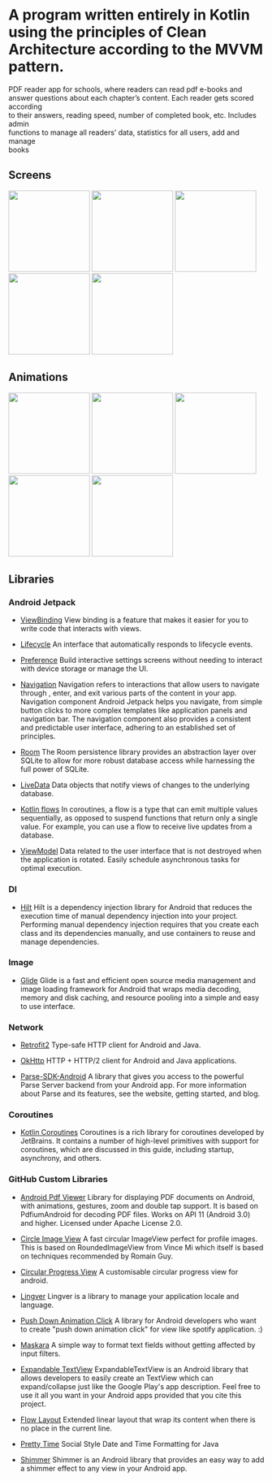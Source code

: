 # A program written entirely in Kotlin using the principles of Clean Architecture according to the MVVM pattern.

PDF reader app for schools, where readers can read pdf e-books and  
answer questions about each chapter’s content. Each reader gets scored according  
to their answers, reading speed, number of completed book, etc. Includes admin  
functions to manage all readers’ data, statistics for all users, add and manage  
books

## Screens

[<img src="https://parsefiles.back4app.com/wjeyjDXpdkgLCnrAPffqinj1YKoZu5ZSnKx4NmFo/856e42f13ff98d69071cbb1242495715_screenshot_main_screen.jpg" width=160>](https://parsefiles.back4app.com/wjeyjDXpdkgLCnrAPffqinj1YKoZu5ZSnKx4NmFo/856e42f13ff98d69071cbb1242495715_screenshot_main_screen.jpg)
[<img src="https://parsefiles.back4app.com/wjeyjDXpdkgLCnrAPffqinj1YKoZu5ZSnKx4NmFo/e8b9601a55b5f6a6d67eb03de45994ee_screenshot_profile_screen.jpg" width=160>](https://parsefiles.back4app.com/wjeyjDXpdkgLCnrAPffqinj1YKoZu5ZSnKx4NmFo/e8b9601a55b5f6a6d67eb03de45994ee_screenshot_profile_screen.jpg)
[<img src="https://parsefiles.back4app.com/wjeyjDXpdkgLCnrAPffqinj1YKoZu5ZSnKx4NmFo/e53436753456dab0c80300a4696c18f1_screenshot_player.jpg" width=160>](https://parsefiles.back4app.com/wjeyjDXpdkgLCnrAPffqinj1YKoZu5ZSnKx4NmFo/e53436753456dab0c80300a4696c18f1_screenshot_player.jpg)
[<img src="https://parsefiles.back4app.com/wjeyjDXpdkgLCnrAPffqinj1YKoZu5ZSnKx4NmFo/c53ccb080d2a9c6debfee553477d5c3b_screenshot_statistics_screen.jpg" width=160>](https://parsefiles.back4app.com/wjeyjDXpdkgLCnrAPffqinj1YKoZu5ZSnKx4NmFo/c53ccb080d2a9c6debfee553477d5c3b_screenshot_statistics_screen.jpg)
[<img src="https://parsefiles.back4app.com/wjeyjDXpdkgLCnrAPffqinj1YKoZu5ZSnKx4NmFo/abe84ed38c5c8122e2665a7334e90e6b_screenshot_leadershboard_screen.jpg" width=160>](https://parsefiles.back4app.com/wjeyjDXpdkgLCnrAPffqinj1YKoZu5ZSnKx4NmFo/abe84ed38c5c8122e2665a7334e90e6b_screenshot_leadershboard_screen.jpg)

## Animations
[<img src="https://parsefiles.back4app.com/wjeyjDXpdkgLCnrAPffqinj1YKoZu5ZSnKx4NmFo/406b97f876acd542a3abfda16f087090_app_first_animate.gif" width=160>](https://parsefiles.back4app.com/wjeyjDXpdkgLCnrAPffqinj1YKoZu5ZSnKx4NmFo/406b97f876acd542a3abfda16f087090_app_first_animate.gif)
[<img src="https://parsefiles.back4app.com/wjeyjDXpdkgLCnrAPffqinj1YKoZu5ZSnKx4NmFo/688bbbb9a9b8d9bd567257d0f7628df1_app_second_animate.gif" width=160>](https://parsefiles.back4app.com/wjeyjDXpdkgLCnrAPffqinj1YKoZu5ZSnKx4NmFo/688bbbb9a9b8d9bd567257d0f7628df1_app_second_animate.gif)
[<img src="https://parsefiles.back4app.com/wjeyjDXpdkgLCnrAPffqinj1YKoZu5ZSnKx4NmFo/6c2b708b262b4fba1a38103a8b3a577a_app_third_animate.gif" width=160>](https://parsefiles.back4app.com/wjeyjDXpdkgLCnrAPffqinj1YKoZu5ZSnKx4NmFo/6c2b708b262b4fba1a38103a8b3a577a_app_third_animate.gif)
[<img src="https://parsefiles.back4app.com/wjeyjDXpdkgLCnrAPffqinj1YKoZu5ZSnKx4NmFo/4070ef1bb977ddb8c0de9e5da2b7e0bc_app_fouth_animate.gif" width=160>](https://parsefiles.back4app.com/wjeyjDXpdkgLCnrAPffqinj1YKoZu5ZSnKx4NmFo/4070ef1bb977ddb8c0de9e5da2b7e0bc_app_fouth_animate.gif)
[<img src="https://parsefiles.back4app.com/wjeyjDXpdkgLCnrAPffqinj1YKoZu5ZSnKx4NmFo/14586408ae76e5412aaeff0cfcac3912_app_fifth_animate.gif" width=160>](https://parsefiles.back4app.com/wjeyjDXpdkgLCnrAPffqinj1YKoZu5ZSnKx4NmFo/14586408ae76e5412aaeff0cfcac3912_app_fifth_animate.gif)

## Libraries

### Android Jetpack

* [ViewBinding](https://developer.android.com/topic/libraries/view-binding) View binding is a
  feature that makes it easier for you to write code that interacts with views.

* [Lifecycle](https://developer.android.com/topic/libraries/architecture/lifecycle) An interface
  that automatically responds to lifecycle events.

* [Preference](https://developer.android.com/jetpack/androidx/releases/preference) Build interactive
  settings screens without needing to interact with device storage or manage the UI.

* [Navigation](https://developer.android.com/guide/navigation?gclsrc=aw.ds&gclid=Cj0KCQiA09eQBhCxARIsAAYRiymyM6hTEs0cGr5ZCXOWtLhVUwDK1O86vf8V_Uq2DWvVYNFZwPFznzAaAllMEALw_wcB)
  Navigation refers to interactions that allow users to navigate through , enter, and exit various
  parts of the content in your app. Navigation component Android Jetpack helps you navigate, from
  simple button clicks to more complex templates like application panels and navigation bar. The
  navigation component also provides a consistent and predictable user interface, adhering to an
  established set of principles.

* [Room](https://developer.android.com/jetpack/androidx/releases/room) The Room persistence library
  provides an abstraction layer over SQLite to allow for more robust database access while
  harnessing the full power of SQLite.

* [LiveData](https://developer.android.com/topic/libraries/architecture/livedata) Data objects that
  notify views of changes to the underlying database.

* [Kotlin flows](https://developer.android.com/kotlin/flow) In coroutines, a flow is a type that can
  emit multiple values sequentially, as opposed to suspend functions that return only a single
  value. For example, you can use a flow to receive live updates from a database.

* [ViewModel](https://developer.android.com/topic/libraries/architecture/viewmodel) Data related to
  the user interface that is not destroyed when the application is rotated. Easily schedule
  asynchronous tasks for optimal execution.

### DI

* [Hilt](https://developer.android.com/training/dependency-injection/hilt-android) Hilt is a
  dependency injection library for Android that reduces the execution time of manual dependency
  injection into your project. Performing manual dependency injection requires that you create each
  class and its dependencies manually, and use containers to reuse and manage dependencies.

### Image

* [Glide](https://github.com/bumptech/glide) Glide is a fast and efficient open source media
  management and image loading framework for Android that wraps media decoding, memory and disk
  caching, and resource pooling into a simple and easy to use interface.

### Network

* [Retrofit2](https://github.com/square/retrofit) Type-safe HTTP client for Android and Java.

* [OkHttp](https://github.com/square/okhttp) HTTP + HTTP/2 client for Android and Java applications.

* [Parse-SDK-Android](https://github.com/parse-community/Parse-SDK-Android) A library that gives you
  access to the powerful Parse Server backend from your Android app. For more information about
  Parse and its features, see the website, getting started, and blog.

### Coroutines

* [Kotlin Coroutines](https://github.com/Kotlin/kotlinx.coroutines) Coroutines is a rich library for
  coroutines developed by JetBrains. It contains a number of high-level primitives with support for
  coroutines, which are discussed in this guide, including startup, asynchrony, and others.

### GitHub Custom Libraries

* [Android Pdf Viewer](https://github.com/barteksc/AndroidPdfViewer) Library for displaying PDF
  documents on Android, with animations, gestures, zoom and double tap support. It is based on
  PdfiumAndroid for decoding PDF files. Works on API 11 (Android 3.0) and higher. Licensed under
  Apache License 2.0.

* [Circle Image View](https://github.com/hdodenhof/CircleImageView) A fast circular ImageView
  perfect for profile images. This is based on RoundedImageView from Vince Mi which itself is based
  on techniques recommended by Romain Guy.

* [Circular Progress View](https://github.com/VaibhavLakhera/Circular-Progress-View) A customisable
  circular progress view for android.

* [Lingver](https://github.com/YarikSOffice/lingver) Lingver is a library to manage your application
  locale and language.

* [Push Down Animation Click](https://github.com/nontravis/pushdown-anim-click) A library for
  Android developers who want to create "push down animation click" for view like spotify
  application. :)

* [Maskara](https://github.com/santalu/maskara) A simple way to format text fields without getting
  affected by input filters.

* [Expandable TextView](https://github.com/Manabu-GT/ExpandableTextView) ExpandableTextView is an
  Android library that allows developers to easily create an TextView which can expand/collapse just
  like the Google Play's app description. Feel free to use it all you want in your Android apps
  provided that you cite this project.

* [Flow Layout](https://github.com/ApmeM/android-flowlayout) Extended linear layout that wrap its
  content when there is no place in the current line.

* [Pretty Time](https://github.com/ocpsoft/prettytime) Social Style Date and Time Formatting for
  Java

* [Shimmer](https://github.com/facebook/shimmer-android) Shimmer is an Android library that provides
  an easy way to add a shimmer effect to any view in your Android app.



